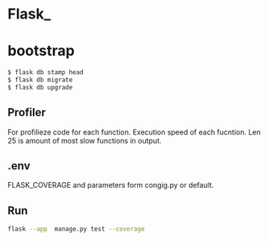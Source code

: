 # Flask_
# bootstrap
```bash
$ flask db stamp head
$ flask db migrate
$ flask db upgrade
```
## Profiler 
For profilieze code for each function. Execution speed of each fucntion.
Len 25 is amount of most slow functions in output.

## .env
FLASK_COVERAGE and parameters form congig.py or default.

## Run
```bash
flask --app  manage.py test --coverage
```
